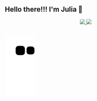 ## Hello there!!! I'm Julia 👋
<div align="center">
  <a href="https://github.com/juulia505">
  <img height="180em" src="https://github-readme-stats.vercel.app/api?username=juulia5054&show_icons=true&theme=dracula&include_all_commits=true&count_private=true"/>
  <img height="180em" src="https://github-readme-stats.vercel.app/api/top-langs/?username=juulia505&layout=compact&langs_count=7&theme=dracula"/>
</div>
<div style="display: inline_block"><br>
</div>
 
  ![Snake animation](https://github.com/rafaballerini/rafaballerini/blob/output/github-contribution-grid-snake.svg)
 
</div>
